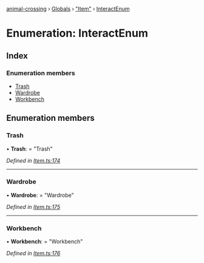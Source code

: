 [animal-crossing](../README.md) › [Globals](../globals.md) › ["Item"](../modules/_item_.md) › [InteractEnum](_item_.interactenum.md)

# Enumeration: InteractEnum

## Index

### Enumeration members

* [Trash](_item_.interactenum.md#trash)
* [Wardrobe](_item_.interactenum.md#wardrobe)
* [Workbench](_item_.interactenum.md#workbench)

## Enumeration members

###  Trash

• **Trash**: = "Trash"

*Defined in [Item.ts:174](https://github.com/Norviah/animal-crossing/blob/37c048c/module/types/Item.ts#L174)*

___

###  Wardrobe

• **Wardrobe**: = "Wardrobe"

*Defined in [Item.ts:175](https://github.com/Norviah/animal-crossing/blob/37c048c/module/types/Item.ts#L175)*

___

###  Workbench

• **Workbench**: = "Workbench"

*Defined in [Item.ts:176](https://github.com/Norviah/animal-crossing/blob/37c048c/module/types/Item.ts#L176)*
